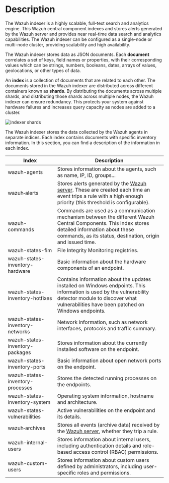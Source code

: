 # Description

The Wazuh indexer is a highly scalable, full-text search and analytics engine. This Wazuh central component indexes and stores alerts generated by the Wazuh server and provides near real-time data search and analytics capabilities. The Wazuh indexer can be configured as a single-node or multi-node cluster, providing scalability and high availability.

The Wazuh indexer stores data as JSON documents. Each **document** correlates a set of keys, field names or properties, with their corresponding values which can be strings, numbers, booleans, dates, arrays of values, geolocations, or other types of data.

An **index** is a collection of documents that are related to each other. The documents stored in the Wazuh indexer are distributed across different containers known as **shards**. By distributing the documents across multiple shards, and distributing those shards across multiple nodes, the Wazuh indexer can ensure redundancy. This protects your system against hardware failures and increases query capacity as nodes are added to a cluster.

![indexer shards](https://documentation.wazuh.com/current/_images/wazuh-indexer1.png)

The Wazuh indexer stores the data collected by the Wazuh agents in separate indices. Each index contains documents with specific inventory information. In this section, you can find a description of the information in each index.

| Index                            | Description                                                                                                                                                                                                                                          |
| -------------------------------- | ---------------------------------------------------------------------------------------------------------------------------------------------------------------------------------------------------------------------------------------------------- |
| wazuh-agents                     | Stores information about the agents, such as name, IP, ID, groups...                                                                                                                                                                                 |
| wazuh‑alerts                     | Stores alerts generated by the [Wazuh server](https://documentation.wazuh.com/current/getting-started/components/wazuh-server.html). These are created each time an event trips a rule with a high enough priority (this threshold is configurable). |
| wazuh-commands                   | Commands are used as a communication mechanism between the different Wazuh Central Components. This index stores detailed information about these commands, as its status, destination, origin and issued time.                                      |
| wazuh-states-fim                 | File Integrity Monitoring registries.                                                                                                                                                                                                                |
| wazuh-states-inventory-hardware  | Basic information about the hardware components of an endpoint.                                                                                                                                                                                      |
| wazuh-states-inventory-hotfixes  | Contains information about the updates installed on Windows endpoints. This information is used by the vulnerability detector module to discover what vulnerabilities have been patched on Windows endpoints.                                        |
| wazuh-states-inventory-networks  | Network information, such as network interfaces, protocols and traffic summary.                                                                                                                                                                      |
| wazuh-states-inventory-packages  | Stores information about the currently installed software on the endpoint.                                                                                                                                                                           |
| wazuh-states-inventory-ports     | Basic information about open network ports on the endpoint.                                                                                                                                                                                          |
| wazuh-states-inventory-processes | Stores the detected running processes on the endpoints.                                                                                                                                                                                              |
| wazuh-states-inventory-system    | Operating system information, hostname and architecture.                                                                                                                                                                                             |
| wazuh-states-vulnerabilities     | Active vulnerabilities on the endpoint and its details.                                                                                                                                                                                              |
| wazuh‑archives                   | Stores all events (archive data) received by the [Wazuh server](https://documentation.wazuh.com/current/getting-started/components/wazuh-server.html), whether they trip a rule.                                                                     |
| wazuh-internal-users             | Stores information about internal users, including authentication details and role-based access control (RBAC) permissions.                                                                                                                          |
| wazuh-custom-users	           | Stores information about custom users defined by administrators, including user-specific roles and permissions.                                                                                                                                      |
